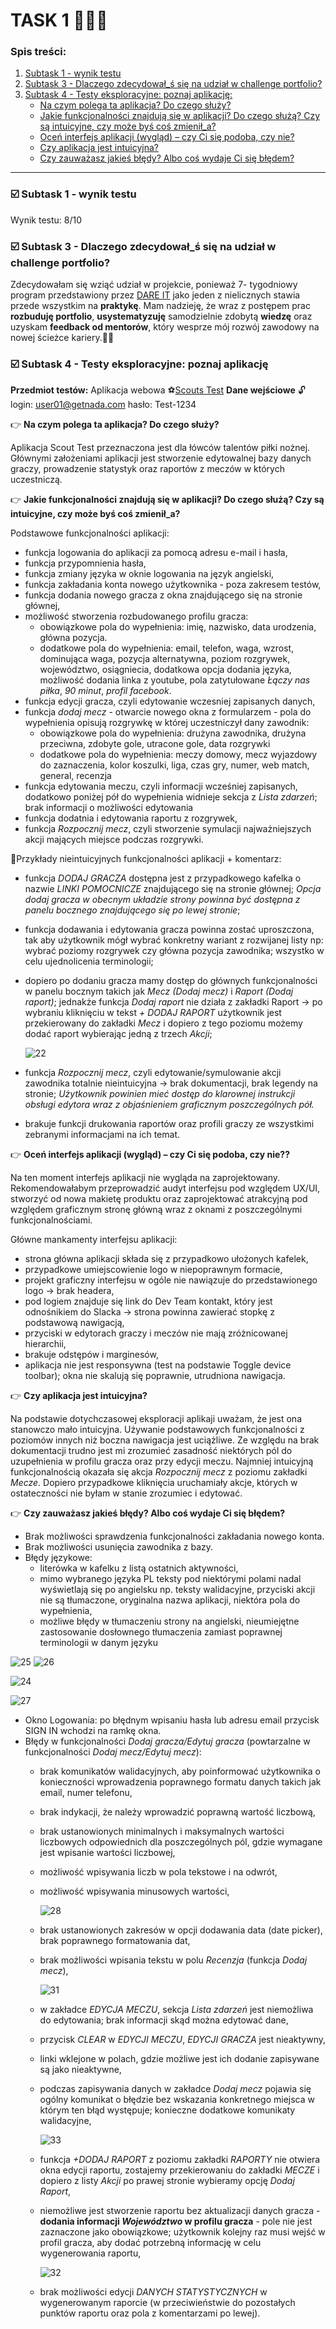 # TASK 1 🕵🏻‍♀️

### Spis treści:
1. [Subtask 1 - wynik testu](#subtask1)
2. [Subtask 3 - Dlaczego zdecydował_ś się na udział w challenge portfolio?](#subtask2)
3. [Subtask 4 - Testy eksploracyjne: poznaj aplikację:](#subtask3)  
   - [Na czym polega ta aplikacja? Do czego służy?](#punkt1)
   - [Jakie funkcjonalności znajdują się w aplikacji? Do czego służą? Czy są intuicyjne, czy może byś coś zmienił_a?](#punkt2) 
   - [Oceń interfejs aplikacji (wygląd) – czy Ci się podoba, czy nie?](#punkt3)
   - [Czy aplikacja jest intuicyjna?](#punkt4)
   - [Czy zauważasz jakieś błędy? Albo coś wydaje Ci się błędem?](#punkt5)     
<hr>

### <a name='subtask1'>☑️  Subtask 1 - wynik testu </a>

Wynik testu: 8/10

### <a name='subtask2'>☑️  Subtask 3 - Dlaczego zdecydował_ś się na udział w challenge portfolio? </a>

Zdecydowałam się wziąć udział w projekcie, ponieważ 7- tygodniowy program przedstawiony przez [DARE IT](https://www.dareit.io/challenges) jako jeden z nielicznych stawia przede wszystkim na **praktykę**. 
Mam nadzieję, że wraz z postępem prac **rozbuduję portfolio**, **usystematyzuję** samodzielnie zdobytą **wiedzę** oraz uzyskam **feedback od mentorów**, który wesprze mój rozwój zawodowy na nowej ścieżce kariery.💪🏻

### <a name='subtask3'>☑️  Subtask 4 - Testy eksploracyjne: poznaj aplikację </a>

**Przedmiot testów:** Aplikacja webowa ⚽[Scouts Test](https://scouts-test.futbolkolektyw.pl/pl) **Dane wejściowe** 🔓login: user01@getnada.com hasło: Test-1234

👉<a name='punkt1'> **Na czym polega ta aplikacja? Do czego służy?** </a>

Aplikacja Scout Test przeznaczona jest dla łówców talentów piłki nożnej. Głównymi założeniami aplikacji jest stworzenie edytowalnej bazy danych graczy, prowadzenie statystyk oraz raportów z meczów w których uczestniczą.

👉<a name='punkt2'> **Jakie funkcjonalności znajdują się w aplikacji? Do czego służą? Czy są intuicyjne, czy może byś coś zmienił_a?** </a>

Podstawowe funkcjonalności aplikacji:

  - funkcja logowania do aplikacji za pomocą adresu e-mail i hasła,
  - funkcja przypomnienia hasła,
  - funkcja zmiany języka w oknie logowania na język angielski,
  - funkcja zakładania konta nowego użytkownika - poza zakresem testów,
  - funkcja dodania nowego gracza z okna znajdującego się na stronie głównej,
  - możliwość stworzenia rozbudowanego profilu gracza:
     * obowiązkowe pola do wypełnienia: imię, nazwisko, data urodzenia, główna pozycja.
     * dodatkowe pola do wypełnienia: email, telefon, waga, wzrost, dominująca waga, pozycja alternatywna, poziom rozgrywek, województwo, osiągniecia, dodatkowa opcja dodania języka, możliwość dodania linka z youtube, 
     pola zatytułowane *Łączy nas piłka*, *90 minut*, *profil facebook*.
  - funkcja edycji gracza, czyli edytowanie wczesniej zapisanych danych,
  - funkcja *dodaj mecz* - otwarcie nowego okna z formularzem - pola do wypełnienia opisują rozgrywkę w której uczestniczył dany zawodnik:
     * obowiązkowe pola do wypełnienia: drużyna zawodnika, drużyna przeciwna, zdobyte gole, utracone gole, data rozgrywki
     * dodatkowe pola do wypełnienia: meczy domowy, mecz wyjazdowy do zaznaczenia, kolor koszulki, liga, czas gry, numer, web match, general, recenzja
  - funkcja edytowania meczu, czyli informacji wcześniej zapisanych, dodatkowo poniżej pół do wypełnienia widnieje sekcja z *Lista zdarzeń*; brak informacji o możliwości edytowania
  - funkcja dodatnia i edytowania raportu z rozgrywek,
  - funkcja *Rozpocznij mecz*, czyli stworzenie symulacji najważniejszych akcji mających miejsce podczas rozgrywki.

📍Przykłady nieintuicyjnych funkcjonalności aplikacji + komentarz:
  - funkcja *DODAJ GRACZA* dostępna jest z przypadkowego kafelka o nazwie *LINKI POMOCNICZE* znajdującego się na stronie głównej; *Opcja dodaj gracza w obecnym układzie strony powinna być dostępna z panelu bocznego 
    znajdującego się po lewej stronie*;
  - funkcja dodawania i edytowania gracza powinna zostać uproszczona, tak aby użytkownik mógł wybrać konkretny wariant z rozwijanej listy np: wybrać poziomy rozgrywek czy główna pozycja zawodnika; wszystko w celu 
    ujednolicenia terminologii;
  - dopiero po dodaniu gracza mamy dostęp do głównych funkcjonalności w panelu bocznym takich jak *Mecz (Dodaj mecz)* i *Raport (Dodaj raport)*; jednakże funkcja *Dodaj raport* nie działa z zakładki Raport -> po wybraniu 
    kliknięciu w tekst *+ DODAJ RAPORT* użytkownik jest przekierowany do zakładki *Mecz* i dopiero z tego poziomu możemy dodać raport wybierając jedną z trzech *Akcji*;
    
    ![22](https://github.com/Katarzyna-SZ/challenge_portfolio_katarzyna/assets/140599598/13d6d4be-1b9a-4de0-83aa-60b589cf90c6)

  - funkcja *Rozpocznij mecz*, czyli edytowanie/symulowanie akcji zawodnika totalnie nieintuicyjna -> brak dokumentacji, brak legendy na stronie; *Użytkownik powinien mieć dostęp do klarownej instrukcji obsługi edytora 
    wraz z objaśnieniem graficznym poszczególnych pół.*
  - brakuje funkcji drukowania raportów oraz profili graczy ze wszystkimi zebranymi informacjami na ich temat.

👉<a name='punkt3'> **Oceń interfejs aplikacji (wygląd) – czy Ci się podoba, czy nie??** </a>

   Na ten moment interfejs aplikacji nie wygląda na zaprojektowany. Rekomendowałabym przeprowadzić audyt interfejsu pod względem UX/UI, stworzyć od nowa makietę produktu oraz zaprojektować atrakcyjną pod względem graficznym stronę główną wraz z oknami z poszczególnymi 
   funkcjonalnościami.

Główne mankamenty interfejsu aplikacji:
 - strona główna aplikacji składa się z przypadkowo ułożonych kafelek, 
 - przypadkowe umiejscowienie logo w niepoprawnym formacie,
 - projekt graficzny interfejsu w ogóle nie nawiązuje do przedstawionego logo -> brak headera,
 - pod logiem znajduje się link do Dev Team kontakt, który jest odnośnikiem do Slacka -> strona powinna zawierać stopkę z podstawową nawigacją,
 - przyciski w edytorach graczy i meczów nie mają zróżnicowanej hierarchii, 
 - brakuje odstępów i marginesów,
 - aplikacja nie jest responsywna (test na podstawie Toggle device toolbar); okna nie skalują się poprawnie, utrudniona nawigacja.

👉<a name='punkt4'> **Czy aplikacja jest intuicyjna?** </a>

Na podstawie dotychczasowej eksploracji aplikaji uważam, że jest ona stanowczo mało intuicyjna. Używanie podstawowych funkcjonalności z poziomów innych niż boczna nawigacja jest uciążliwe. Ze względu na brak dokumentacji trudno jest mi zrozumieć zasadność niektórych pól do uzupełnienia w profilu gracza oraz przy edycji meczu. Najmniej intuicyjną funkcjonalnością okazała się akcja *Rozpocznij mecz* z poziomu zakładki *Mecze*. Dopiero przypadkowe kliknięcia uruchamiały akcje, których w ostateczności nie byłam w stanie zrozumiec i edytować. 

👉<a name='punkt5'> **Czy zauważasz jakieś błędy? Albo coś wydaje Ci się błędem?** </a>

 - Brak możliwości sprawdzenia funkcjonalności zakładania nowego konta.
 - Brak możliwości usunięcia zawodnika z bazy.
 - Błędy językowe:
     - literówka w kafelku z listą ostatnich aktywności,
     - mimo wybranego języka PL teksty pod niektórymi polami nadal wyświetlają się po angielsku np. teksty walidacyjne, przyciski akcji nie są tłumaczone, oryginalna nazwa aplikacji, niektóra pola do wypełnienia, 
     - możliwe błędy w tłumaczeniu strony na angielski, nieumiejętne zastosowanie dosłownego tłumaczenia zamiast poprawnej terminologii w danym języku

![25](https://github.com/Katarzyna-SZ/challenge_portfolio_katarzyna/assets/140599598/6070b44d-552a-4d73-b0cc-3c09c99811fa) ![26](https://github.com/Katarzyna-SZ/challenge_portfolio_katarzyna/assets/140599598/fcfb2723-2c7c-4ca6-8c63-6a69ab9252b4)

![24](https://github.com/Katarzyna-SZ/challenge_portfolio_katarzyna/assets/140599598/2c8b4f9c-8a2c-4008-be6f-3dea58cf01bd) 

![27](https://github.com/Katarzyna-SZ/challenge_portfolio_katarzyna/assets/140599598/b3628ef1-ffc2-44d9-be2b-986ccafda920)

 - Okno Logowania: po błędnym wpisaniu hasła lub adresu email przycisk SIGN IN wchodzi na ramkę okna. 
 - Błędy w funkcjonalności *Dodaj gracza/Edytuj gracza* (powtarzalne w funkcjonalności *Dodaj mecz/Edytuj mecz*):
   - brak komunikatów walidacyjnych, aby poinformować użytkownika o konieczności wprowadzenia poprawnego formatu danych takich jak email, numer telefonu,
   - brak indykacji, że należy wprowadzić poprawną wartość liczbową,
   - brak ustanowionych minimalnych i maksymalnych wartości liczbowych odpowiednich dla poszczególnych pól, gdzie wymagane jest wpisanie wartości liczbowej,
   - możliwość wpisywania liczb w pola tekstowe i na odwrót,
   - możliwość wpisywania minusowych wartości,
   
     ![28](https://github.com/Katarzyna-SZ/challenge_portfolio_katarzyna/assets/140599598/725c17ca-21d7-4b0d-83ae-20c778fdd50e)

   - brak ustanowionych zakresów w opcji dodawania data (date picker), brak poprawnego formatowania dat,
   - brak możliwości wpisania tekstu w polu *Recenzja* (funkcja *Dodaj mecz*),
   
     ![31](https://github.com/Katarzyna-SZ/challenge_portfolio_katarzyna/assets/140599598/f0db416c-22ce-479e-be78-cec849f00cb0)

   - w zakładce *EDYCJA MECZU*, sekcja *Lista zdarzeń* jest niemożliwa do edytowania; brak informacji skąd można edytować dane,
   - przycisk *CLEAR* w *EDYCJI MECZU*, *EDYCJI GRACZA* jest nieaktywny,
   - linki wklejone w polach, gdzie możliwe jest ich dodanie zapisywane są jako nieaktywne,
   - podczas zapisywania danych w zakładce *Dodaj mecz* pojawia się ogólny komunikat o błędzie bez wskazania konkretnego miejsca w którym ten błąd występuje; konieczne dodatkowe komunikaty walidacyjne,

     ![33](https://github.com/Katarzyna-SZ/challenge_portfolio_katarzyna/assets/140599598/083ec5cc-fbcc-4a35-9a82-0c7e69a02ad7)

   - funkcja *+DODAJ RAPORT* z poziomu zakładki *RAPORTY* nie otwiera okna edycji raportu, zostajemy przekierowaniu do zakładki *MECZE* i dopiero z listy *Akcji* po prawej stronie wybieramy opcję *Dodaj Raport*,
   - niemożliwe jest stworzenie raportu bez aktualizacji danych gracza - **dodania informacji *Województwo* w profilu gracza** - pole nie jest zaznaczone jako obowiązkowe; użytkownik kolejny raz musi wejść w profil gracza, aby dodać potrzebną informację w celu 
     wygenerowania raportu,
     
     ![32](https://github.com/Katarzyna-SZ/challenge_portfolio_katarzyna/assets/140599598/00240c31-edcf-4900-a41f-2f9185144231)

   - brak możliwości edycji *DANYCH STATYSTYCZNYCH* w wygenerowanym raporcie (w przeciwieństwie do pozostałych punktów raportu oraz pola z komentarzami po lewej).
     


































